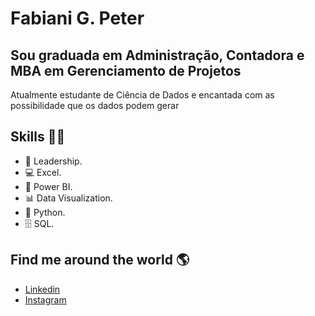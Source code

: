 # Fabiani G. Peter  

## Sou graduada em Administração, Contadora e MBA em Gerenciamento de Projetos
Atualmente estudante de Ciência de Dados e encantada com as possibilidade que os dados podem gerar

## Skills 👩‍💻

* 🥰 Leadership. 
* 💻 Excel.
* 🧮 Power BI.
* 📊 Data Visualization.
* 🐍 Python.
* 🗄 SQL.

## Find me around the world :earth_americas:

*  [Linkedin]( https://www.linkedin.com/in/fabiani-peter-11861027/)
*  [Instagram]( https://www.instagram.com/peter.fabiani/)


